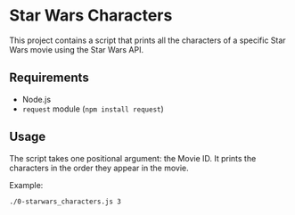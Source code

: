 # Star Wars Characters

This project contains a script that prints all the characters of a specific Star Wars movie using the Star Wars API.

## Requirements

- Node.js
- `request` module (`npm install request`)

## Usage

The script takes one positional argument: the Movie ID. It prints the characters in the order they appear in the movie.

Example:
```bash
./0-starwars_characters.js 3


